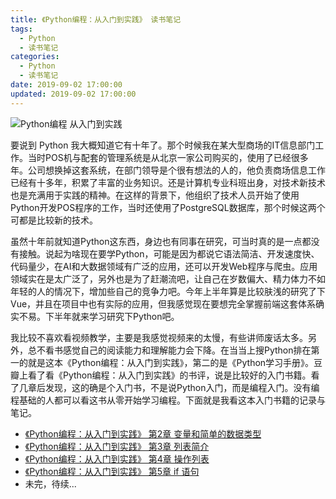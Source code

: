 ```yaml
---
title: 《Python编程：从入门到实践》 读书笔记
tags:
  - Python
  - 读书笔记
categories:
  - Python
  - 读书笔记
date: 2019-09-02 17:00:00
updated: 2019-09-02 17:00:00
---
```


![Python编程 从入门到实践](https://gss3.bdstatic.com/-Po3dSag_xI4khGkpoWK1HF6hhy/baike/c0%3Dbaike80%2C5%2C5%2C80%2C26/sign=5baa72020b3b5bb5aada28ac57babe5c/c83d70cf3bc79f3d8b429799b2a1cd11738b29f3.jpg)


要说到 Python 我大概知道它有十年了。那个时候我在某大型商场的IT信息部门工作。当时POS机与配套的管理系统是从北京一家公司购买的，使用了已经很多年。公司想换掉这套系统，在部门领导是个很有想法的人的，他负责商场信息工作已经有十多年，积累了丰富的业务知识。还是计算机专业科班出身，对技术新技术也是充满用于实践的精神。在这样的背景下，他组织了技术人员开始了使用Python开发POS程序的工作，当时还使用了PostgreSQL数据库，那个时候这两个可都是比较新的技术。

<!-- more -->

虽然十年前就知道Python这东西，身边也有同事在研究，可当时真的是一点都没有接触。说起为啥现在要学Python，可能是因为都说它语法简洁、开发速度快、代码量少，在AI和大数据领域有广泛的应用，还可以开发Web程序与爬虫。应用领域实在是太广泛了，另外也是为了赶潮流吧，让自己在岁数偏大、精力体力不如年轻的人的情况下，增加些自己的竞争力吧。今年上半年算是比较肤浅的研究了下Vue，并且在项目中也有实际的应用，但我感觉现在要想完全掌握前端这套体系确实不易。下半年就来学习研究下Python吧。

我比较不喜欢看视频教学，主要是我感觉视频来的太慢，有些讲师废话太多。另外，总不看书感觉自己的阅读能力和理解能力会下降。在当当上搜Python排在第一的就是这本《Python编程：从入门到实践》，第二的是《Python学习手册》。豆瓣上看了看《Python编程：从入门到实践》的书评，说是比较好的入门书籍。看了几章后发现，这的确是个入门书，不是说Python入门，而是编程入门。没有编程基础的人都可以看这书从零开始学习编程。下面就是我看这本入门书籍的记录与笔记。 

- [《Python编程：从入门到实践》 第2章 变量和简单的数据类型](Python编程-从入门到实践-读书笔记1.html)
- [《Python编程：从入门到实践》 第3章 列表简介](Python编程-从入门到实践-读书笔记2.html)
- [《Python编程：从入门到实践》 第4章 操作列表](Python编程-从入门到实践-读书笔记3.html)
- [《Python编程：从入门到实践》 第5章 if 语句](Python编程-从入门到实践-读书笔记4.html)
- 未完，待续...



